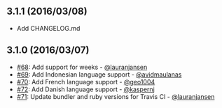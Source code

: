 ## 3.1.1 (2016/03/08)
* Add CHANGELOG.md

## 3.1.0 (2016/03/07)

* [#68](https://github.com/radar/dotiw/pull/68): Add support for weeks - [@lauranjansen](https://github.com/lauranjansen)
* [#69](https://github.com/radar/dotiw/pull/69): Add Indonesian language support - [@avidmaulanas](https://github.com/avidmaulanas)
* [#70](https://github.com/radar/dotiw/pull/70): Add French language support - [@geo1004](https://github.com/geo1004)
* [#72](https://github.com/radar/dotiw/pull/72): Add Danish language support - [@kaspernj](https://github.com/kaspernj)
* [#71](https://github.com/radar/dotiw/pull/71): Update bundler and ruby versions for Travis CI - [@lauranjansen](https://github.com/lauranjansen)
